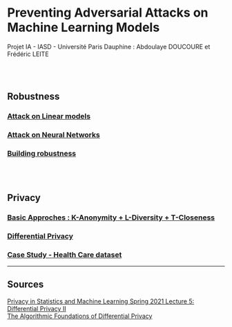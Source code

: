 # Preventing Adversarial Attacks on Machine Learning Models
Projet IA - IASD - Université Paris Dauphine : Abdoulaye DOUCOURE et Frédéric LEITE

<br>
<br>

## Robustness
### [Attack on Linear models](https://neohack22.github.io/iasd.github.io/ROBUST_presentation_1.slides.html#/)
### [Attack on Neural Networks](https://neohack22.github.io/iasd.github.io/ROBUST_presentation_2.slides.html)
### [Building robustness](https://neohack22.github.io/iasd.github.io/ROBUST_presentation_3.slides.html)

<br>
<br>

## Privacy
### [Basic Approches : K-Anonymity + L-Diversity + T-Closeness](https://neohack22.github.io/iasd.github.io//PRIVACY_Notebook_4_Basic_Approaches_kAnonymity_lDiversity_tCloseness.slides.html)
### [Differential Privacy](https://neohack22.github.io/iasd.github.io/PRIVACY_Notebook_5_Differential_Privacy.slides.html)
### [Case Study - Health Care dataset](https://neohack22.github.io/iasd.github.io/PRIVACY_presentation_6_Case_Study.slides.html)

*************
## Sources
[Privacy in Statistics and Machine Learning Spring 2021
Lecture 5: Differential Privacy II](https://dpcourse.github.io/lecnotes-web/lec-06-exp-mech.pdf)<br>
[The Algorithmic Foundations
of Differential Privacy](https://www.cis.upenn.edu/~aaroth/Papers/privacybook.pdf)
